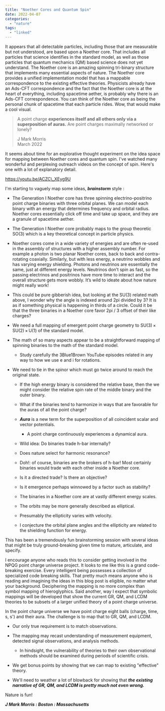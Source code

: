 ```yaml
---
title: "Noether Cores and Quantum Spin"
date: 2022-04-07
categories: 
  - "nature"
tags: 
  - "linked"
---
```


It appears that all detectable particles, including those that are measurable but not understood, are based upon a Noether core. That includes all particles that science identifies in the standard model, as well as those particles that quantum mechanics (QM) based science does not yet understand. The Noether core is an amazing spinning tri-binary structure that implements many essential aspects of nature. The Noether core provides a unified implementation model that has a mappable correspondence to the existing effective theories. Physicists already have an Ads-CFT correspondence and the fact that the Noether core is at the heart of everything, including spacetime aether, is probably why there is an Ads-CFT correspondence. You can think of the Noether core as being the personal chunk of spacetime that each particle rides. Wow, that would make a cool visual.

> A point charge **experiences itself and all others only via a superposition of auras.** Are point charges maximally networked or lonely?
> 
> J Mark Morris  
> March 2022

It seems about time for an explorative thought experiment on the idea space for mapping between Noether cores and quantum spin. I've watched many wonderful and perplexing outreach videos on the concept of spin. Here's one with a lot of explanatory detail.

https://youtu.be/ACZC\_XEyg9U

I'm starting to vaguely map some ideas, **_brainstorm_** style :

- The Generation I Noether core has three spinning electrino-positrino point charge binaries with three orbital planes. We can model each binary with an energy that determines frequency and orbital radius. Noether cores essentially click off time and take up space, and they are a granule of spacetime aether.

- The Generation I Noether core probably maps to the group theoretic SO(3) which is a key theoretical concept in particle physics.

- Noether cores come in a wide variety of energies and are often re-used in the assembly of structures with a higher assembly number. For example a photon is two planar Noether cores, back to back and contra-rotating coaxially. Similarly, but with less energy, a neutrino wobbles and has varying energy shielding. Photons and neutrinos are essentially the same, just at different energy levels. Neutrinos don’t spin as fast, so the passing electrinos and positrinos have more time to interact and the overall structure gets more wobbly. It’s wild to ideate about how nature might really work!

- This could be pure gibberish idea, but looking at the SU(3) related math above, I wonder why the angle is indexed around 2pi divided by 3? It is as if something physical is happening in thirds of a circle. Could it be that the three binaries in a Noether core favor 2pi / 3 offset of their like charges?

- We need a full mapping of emergent point charge geometry to SU(3) × SU(2) × U(1) of the standard model.

- The math of so many aspects appear to be a straightforward mapping of spinning binaries to the math of the standard model.
    - Study carefully the 3Blue1Brown YouTube episodes related in any way to how we use e and i for rotations.

- We need to tie in the spinor which must go twice around to reach the original state.
    
    - If the high energy binary is considered the relative base, then the we might consider the relative spin rate of the middle binary and the outer binary.
    - What if the binaries tend to harmonize in ways that are favorable for the auras of all the point charge?
    - _**Aura**_ is a new term for the superposition of all coincident scalar and vector potentials.
        - A point charge continuously experiences a dynamical aura.
    - Wild idea: Do binaries trade h-bar internally?
    - Does nature select for harmonic resonance?
    - Doh!: of course, binaries are the brokers of h-bar! Most certainly binaries would trade with each other inside a Noether core.
    
    - Is it a directed trade? Is there an objective?
    - Is it emergence perhaps winnowed by a factor such as stability?
    - The binaries in a Noether core are at vastly different energy scales.
    - The orbits may be more generally described as elliptical.
    
    - Presumably the ellipticity varies with velocity.
    
    - I conjecture the orbital plane angles and the ellipticity are related to the shielding function for energy.

This has been a tremendously fun brainstorming session with several ideas that might be truly ground-breaking given time to mature, articulate, and specify.

I encourage anyone who reads this to consider getting involved in the NPQG point charge universe project. It looks to me like this is a grand code-breaking exercise. Every intelligent being possesses a collection of specialized code breaking skills. That pretty much means anyone who is reading and imagining the ideas in this blog post is eligible, no matter what your background. Deciphering the mapping is no more complex than symbol mapping of hieroglyphics. Said another, way I expect that symbolic mappings will be developed that show the current GR, QM, and LCDM theories to be subsets of a larger unified theory of a point charge universe.

In the point charge universe we have point charge eight balls (charge, time, s, s') and their aura. The challenge is to map that to GR, QM, and LCDM.

- Our only true requirement is to match observations.

- The mapping may recast understanding of measurement equipment, detected signal observations, and analysis methods.
    - In hindsight, the vulnerability of theories to their own observational methods should be examined during periods of scientific crisis.

- We get bonus points by showing that we can map to existing "effective" theory.

- We'll need to weather a lot of blowback for showing that **_the existing narrative of GR, QM, and LCDM is pretty much not even wrong._**

Nature is fun!

**_J Mark Morris : Boston : Massachusetts_**
